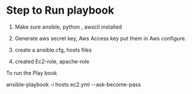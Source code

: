 # Step to Run playbook

1) Make sure ansible, python , awscli installed

2) Generate  aws secret key, Aws Access key  put them in Aws configure.

3) create a ansible.cfg, hosts files

4) created Ec2-role, apache-role



To run the Play book

ansible-playbook -i hosts ec2.yml --ask-become-pass
